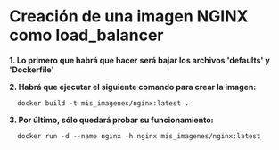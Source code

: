 # Creación de una imagen NGINX como load_balancer

**1. Lo primero que habrá que hacer será bajar los archivos 'defaults' y 'Dockerfile'**

**2. Habrá que ejecutar el siguiente comando para crear la imagen:**

      docker build -t mis_imagenes/nginx:latest .

**3. Por último, sólo quedará probar su funcionamiento:**

      docker run -d --name nginx -h nginx mis_imagenes/nginx:latest
